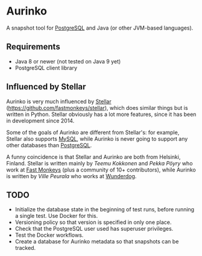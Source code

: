 # Aurinko

A snapshot tool for [PostgreSQL](https://www.postgresql.org/) and Java (or other JVM-based languages).

## Requirements

* Java 8 or newer (not tested on Java 9 yet)
* PostgreSQL client library

## Influenced by Stellar

Aurinko is very much influenced by [Stellar](https://github.com/fastmonkeys/stellar) (https://github.com/fastmonkeys/stellar), which does similar things but is written in Python. Stellar obviously has a lot more features, since it has been in development since 2014.

Some of the goals of Aurinko are different from Stellar's: for example, Stellar also supports [MySQL](https://www.mysql.com/), while Aurinko is never going to support any other databases than [PostgreSQL](https://www.postgresql.org/).

A funny coincidence is that Stellar and Aurinko are both from Helsinki, Finland. Stellar is written mainly by *Teemu Kokkonen* and *Pekka Pöyry* who work at [Fast Monkeys](http://www.fastmonkeys.com/) (plus a community of 10+ contributors), while Aurinko is written by *Ville Peurala* who works at [Wunderdog](https://wunder.dog).

## TODO

* Initialize the database state in the beginning of test runs, before running a single test. Use Docker for this.
* Versioning policy so that version is specified in only one place.
* Check that the PostgreSQL user used has superuser privileges.
* Test the Docker workflows.
* Create a database for Aurinko metadata so that snapshots can be tracked.


